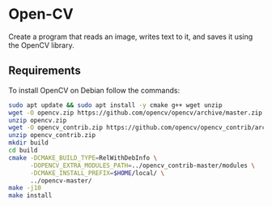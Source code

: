 # Open-CV

Create a program that reads an image, writes text to it, and saves it using the OpenCV library.

<h2>Requirements</h2>

To install OpenCV on Debian follow the commands:

```bash
sudo apt update && sudo apt install -y cmake g++ wget unzip
wget -O opencv.zip https://github.com/opencv/opencv/archive/master.zip
unzip opencv.zip
wget -O opencv_contrib.zip https://github.com/opencv/opencv_contrib/archive/master.zip
unzip opencv_contrib.zip
mkdir build
cd build
cmake -DCMAKE_BUILD_TYPE=RelWithDebInfo \
      -DOPENCV_EXTRA_MODULES_PATH=../opencv_contrib-master/modules \
      -DCMAKE_INSTALL_PREFIX=$HOME/local/ \
      ../opencv-master/
make -j10
make install

```
